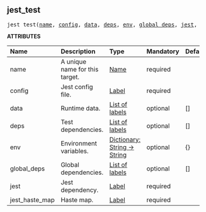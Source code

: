 <!-- Generated with Stardoc: http://skydoc.bazel.build -->

<a id="#jest_test"></a>

## jest_test

<pre>
jest_test(<a href="#jest_test-name">name</a>, <a href="#jest_test-config">config</a>, <a href="#jest_test-data">data</a>, <a href="#jest_test-deps">deps</a>, <a href="#jest_test-env">env</a>, <a href="#jest_test-global_deps">global_deps</a>, <a href="#jest_test-jest">jest</a>, <a href="#jest_test-jest_haste_map">jest_haste_map</a>)
</pre>

**ATTRIBUTES**

| Name                                                | Description                    | Type                                                                                      | Mandatory | Default |
| :-------------------------------------------------- | :----------------------------- | :---------------------------------------------------------------------------------------- | :-------- | :------ |
| <a id="jest_test-name"></a>name                     | A unique name for this target. | <a href="https://bazel.build/docs/build-ref.html#name">Name</a>                           | required  |         |
| <a id="jest_test-config"></a>config                 | Jest config file.              | <a href="https://bazel.build/docs/build-ref.html#labels">Label</a>                        | required  |         |
| <a id="jest_test-data"></a>data                     | Runtime data.                  | <a href="https://bazel.build/docs/build-ref.html#labels">List of labels</a>               | optional  | []      |
| <a id="jest_test-deps"></a>deps                     | Test dependencies.             | <a href="https://bazel.build/docs/build-ref.html#labels">List of labels</a>               | optional  | []      |
| <a id="jest_test-env"></a>env                       | Environment variables.         | <a href="https://bazel.build/docs/skylark/lib/dict.html">Dictionary: String -> String</a> | optional  | {}      |
| <a id="jest_test-global_deps"></a>global_deps       | Global dependencies.           | <a href="https://bazel.build/docs/build-ref.html#labels">List of labels</a>               | optional  | []      |
| <a id="jest_test-jest"></a>jest                     | Jest dependency.               | <a href="https://bazel.build/docs/build-ref.html#labels">Label</a>                        | required  |         |
| <a id="jest_test-jest_haste_map"></a>jest_haste_map | Haste map.                     | <a href="https://bazel.build/docs/build-ref.html#labels">Label</a>                        | required  |         |

